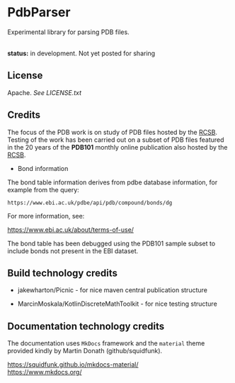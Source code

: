 PdbParser
==========

Experimental library for parsing PDB files.

<br><b>status:</b> in development.  Not yet posted for sharing

License
---------
Apache.  <i>See LICENSE.txt</i>

Credits
-------
The focus of the PDB work is on study of PDB files hosted by the
[RCSB][1].  Testing of the work has been carried out on a subset of
PDB files featured in the 20 years of the <b>PDB101</b> monthly 
online publication also hosted by the [RCSB][1].

  [1]: https://www.rcsb.org/

- Bond information

The bond table information derives from pdbe database information, 
for example from the query:

    https://www.ebi.ac.uk/pdbe/api/pdb/compound/bonds/dg
    
For more information, see:

https://www.ebi.ac.uk/about/terms-of-use/

The bond table has been debugged using the PDB101 sample subset to include 
bonds not present in the EBI dataset.
    
Build technology credits
------------------------

- jakewharton/Picnic - for nice maven central publication structure

- MarcinMoskala/KotlinDiscreteMathToolkit - for nice testing structure

Documentation technology credits
--------------------------------

The documentation uses `MkDocs` framework and the `material` theme provided 
kindly by Martin Donath (github/squidfunk).

https://squidfunk.github.io/mkdocs-material/
<br>https://www.mkdocs.org/

    
 
